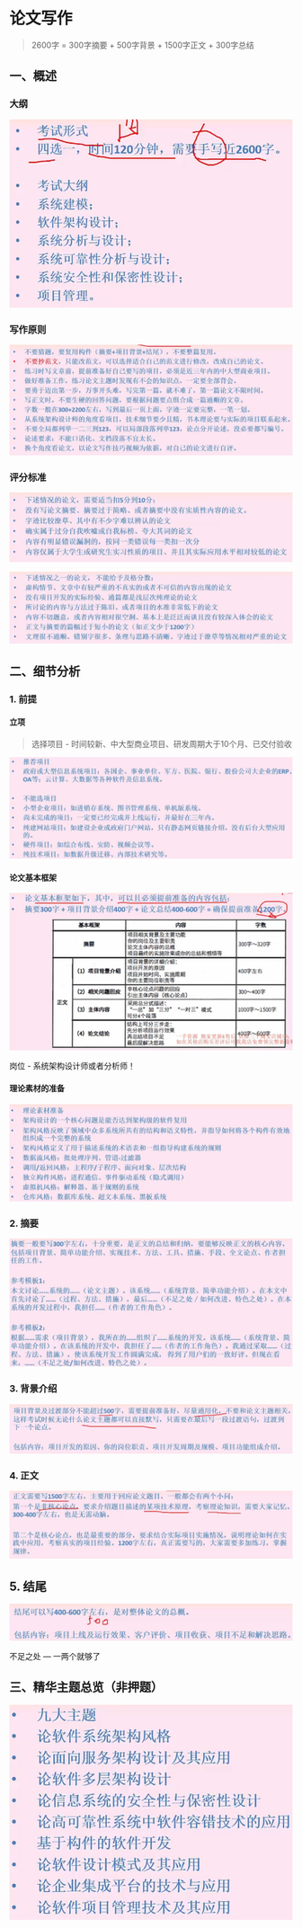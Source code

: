 # 论文写作


> 2600字 = 300字摘要 + 500字背景 + 1500字正文 + 300字总结



## 一、概述

### 大纲

![image-20250518203716684](./assets/image-20250518203716684.png)


### 写作原则

![image-20250518203804322](./assets/image-20250518203804322.png)


### 评分标准

![image-20250518203846386](./assets/image-20250518203846386.png)

![image-20250518203904372](./assets/image-20250518203904372.png)


## 二、细节分析

### 1. 前提

#### 立项

> 选择项目 - 时间较新、中大型商业项目、研发周期大于10个月、已交付验收

![image-20250518204157066](./assets/image-20250518204157066.png)


#### 论文基本框架

![image-20250518204318170](./assets/image-20250518204318170.png)

岗位 - 系统架构设计师或者分析师！


#### 理论素材的准备

![image-20250518204447715](./assets/image-20250518204447715.png)


### 2. 摘要

![image-20250518204624186](./assets/image-20250518204624186.png)


### 3. 背景介绍

![image-20250518204732137](./assets/image-20250518204732137.png)


### 4. 正文

![image-20250518204820487](./assets/image-20250518204820487.png)


## 5. 结尾

![image-20250518204853350](./assets/image-20250518204853350.png)

不足之处 — 一两个就够了


## 三、精华主题总览（非押题）

![image-20250518211837347](./assets/image-20250518211837347.png)
